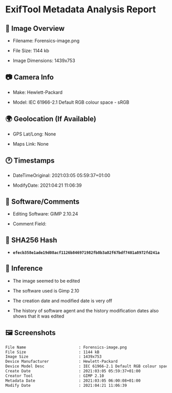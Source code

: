 # ExifTool Metadata Analysis Report

## 🔎 Image Overview

- Filename: Forensics-image.png

- File Size: 1144 kb

- Image Dimensions: 1439x753


## 📷 Camera Info

- Make: Hewlett-Packard

- Model: IEC 61966-2.1 Default RGB colour space - sRGB



## 🌍 Geolocation (If Available)

- GPS Lat/Long: None

- Maps Link: None



## 🕐 Timestamps

- DateTimeOriginal: 2021:03:05 05:59:37+01:00

- ModifyDate: 2021:04:21 11:06:39



## 📝 Software/Comments

- Editing Software: GIMP 2.10.24

- Comment Field:



## 🔐 SHA256 Hash

- **`efecb358e1ade19d08acf1126b846971982fb8b3a82f67bdf7401a8972fd241a`**



## 🧠 Inference

- The image seemed to be edited

- The software used is Gimp 2.10

- The creation date and modified date is very off

- The history of software agent and the history modification dates also shows that it was edited



## 🖼️ Screenshots

```bash
File Name                       : Forensics-image.png
File Size                       : 1144 kB
Image Size                      : 1439x753
Device Manufacturer             : Hewlett-Packard
Device Model Desc               : IEC 61966-2.1 Default RGB colour space - sRGB
Create Date                     : 2021:03:05 05:59:37+01:00
Creator Tool                    : GIMP 2.10
Metadata Date                   : 2021:03:05 06:00:08+01:00
Modify Date                     : 2021:04:21 11:06:39
